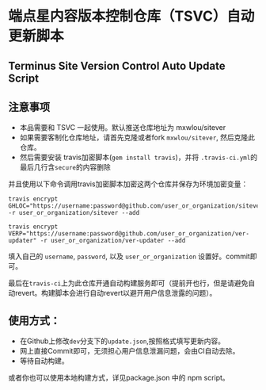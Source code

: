 # 端点星内容版本控制仓库（TSVC）自动更新脚本
## Terminus Site Version Control Auto Update Script

## 注意事项
* 本品需要和 TSVC 一起使用。默认推送仓库地址为 mxwlou/sitever
* 如果需要客制化仓库地址，请首先克隆或者fork `mxwlou/sitever`, 然后克隆此仓库。
* 然后需要安装 travis加密脚本(`gem install travis`)，并将 `.travis-ci.yml`的最后几行含`secure`的内容删除

并且使用以下命令调用travis加密脚本加密这两个仓库并保存为环境加密变量：
```shell
travis encrypt GHLOC="https://username:password@github.com/user_or_organization/sitever" -r user_or_organization/sitever --add

travis encrypt VERP="https://username:password@github.com/user_or_organization/ver-updater" -r user_or_organization/ver-updater --add

```
填入自己的 `username`, `password`, 以及 `user_or_organization` 设置好。commit即可。

最后在`travis-ci`上为此仓库开通自动构建服务即可（提前开也行，但是请避免自动revert。构建脚本会进行自动revert以避开用户信息泄露的问题）。



## 使用方式：
* 在Github上修改`dev`分支下的`update.json`,按照格式填写更新内容。
* 网上直接Commit即可，无须担心用户信息泄漏问题，会由CI自动去除。
* 等待自动构建。

或者你也可以使用本地构建方式，详见package.json 中的 npm script。


